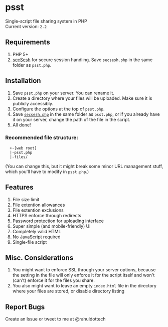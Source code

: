 # psst
Single-script file sharing system in PHP  
Current version: `2.2`  

## Requirements
1. PHP 5+
2. [secSesh](https://github.com/rahuldottech/secSesh) for secure session handling. Save `secsesh.php` in the same folder as `psst.php`.

## Installation
1. Save `psst.php` on your server. You can rename it.  
2. Create a directory where your files will be uploaded. Make sure it is publicly accessibly.  
3. Configure the options at the top of `psst.php`.  
4. Save [`secsesh.php`](https://github.com/rahuldottech/secSesh) in the same folder as `psst.php`, or if you already have it on your server, change the path of the file in the script.
4. All done!  

### Recommended file structure:
```
  +-[web root]
  |-psst.php
  |-files/
 ``` 
(You can change this, but it might break some minor URL management stuff, which you'll have to modify in `psst.php`.)

## Features
1. File size limit  
2. File extention allowances  
3. File extention exclusions  
4. HTTPS enforce through redirects  
5. Password protection for uploading interface  
6. Super simple (and mobile-friendly) UI  
7. Completely valid HTML
8. No JavaScript required
9. Single-file script

## Misc. Considerations
1. You might want to enforce SSL through your server options, because the setting in the file will only enforce it for the script itself and won't (can't) enforce it for the files you share.  
2. You also might want to leave an empty `index.html` file in the directory where your files are stored, or disable directory listing

## Report Bugs
Create an Issue or tweet to me at @rahuldottech


